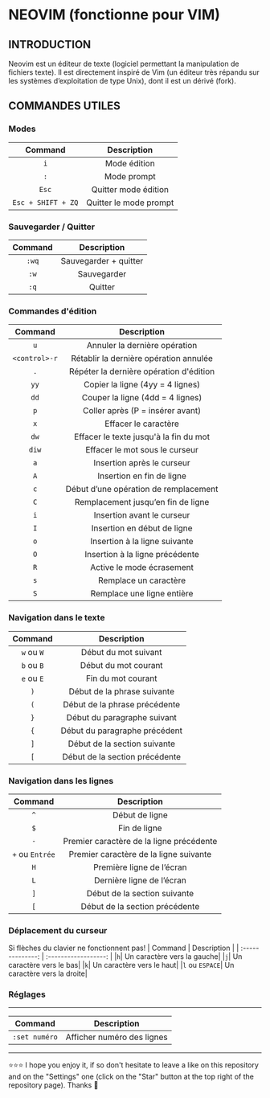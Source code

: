 # NEOVIM (fonctionne pour VIM)

## INTRODUCTION
Neovim est un éditeur de texte (logiciel permettant la manipulation de fichiers texte).  Il est directement inspiré de Vim (un éditeur très répandu sur les systèmes d’exploitation de type Unix), dont il est un dérivé (fork).

## COMMANDES UTILES
### Modes
| Command          | Description          |
| :--------------: | :------------------: |
|`i`|Mode édition|
|`:`|Mode prompt|
|`Esc`|Quitter mode édition|
|`Esc + SHIFT + ZQ`|Quitter le mode prompt|

### Sauvegarder / Quitter
| Command          | Description          |
| :--------------: | :------------------: |
|`:wq`| Sauvegarder + quitter|
|`:w`| Sauvegarder|
|`:q`| Quitter|

### Commandes d'édition
| Command          | Description          |
| :--------------: | :------------------: |
|`u`|Annuler la dernière opération|
|`<control>-r`|Rétablir la dernière opération annulée|
|`.`|Répéter la dernière opération d'édition|
|`yy`|Copier la ligne (4yy = 4 lignes)|
|`dd`|Couper la ligne (4dd = 4 lignes)|
|`p`|Coller après (P = insérer avant)|
|`x`|Effacer le caractère|
|`dw`|Effacer le texte jusqu'à la fin du mot|
|`diw`|Effacer le mot sous le curseur|
|`a`|Insertion après le curseur|
|`A`|Insertion en fin de ligne|
|`c`|Début d’une opération de remplacement|
|`C`|Remplacement jusqu’en fin de ligne|
|`i`|Insertion avant le curseur|
|`I`|Insertion en début de ligne|
|`o`|Insertion à la ligne suivante|
|`O`|Insertion à la ligne précédente|
|`R`|Active le mode écrasement|
|`s`|Remplace un caractère|
|`S`|Remplace une ligne entière|

### Navigation dans le texte
| Command          | Description          |
| :--------------: | :------------------: |
|`w` ou `W`|Début du mot suivant|
|`b` ou `B`| Début du mot courant|
|`e` ou `E`| Fin du mot courant|
|`)`|Début de la phrase suivante|
|`(`|Début de la phrase précédente|
|`}`|Début du paragraphe suivant|
|`{`|Début du paragraphe précédent|
|`]`|Début de la section suivante|
|`[`|Début de la section précédente|

### Navigation dans les lignes
| Command          | Description          |
| :--------------: | :------------------: |
|`^`|Début de ligne|
|`$`|Fin de ligne|
|`-`|Premier caractère de la ligne précédente|
|`+` ou `Entrée`|Premier caractère de la ligne suivante|
|`H`|Première ligne de l’écran|
|`L`|Dernière ligne de l’écran|
|`]`|Début de la section suivante|
|`[`|Début de la section précédente|

### Déplacement du curseur
Si flèches du clavier ne fonctionnent pas!
| Command          | Description          |
| :--------------: | :------------------: |
|`h`| Un caractère vers la gauche|
|`j`| Un caractère vers le bas|
|`k`| Un caractère vers le haut|
|`l` ou `ESPACE`| Un caractère vers la droite|

### Réglages
-------------
| Command          | Description          |
| :--------------: | :------------------: |
|`:set numéro`|Afficher numéro des lignes|

***

⭐⭐⭐ I hope you enjoy it, if so don't hesitate to leave a like on this repository and on the "Settings" one (click on the "Star" button at the top right of the repository page). Thanks 🤗
